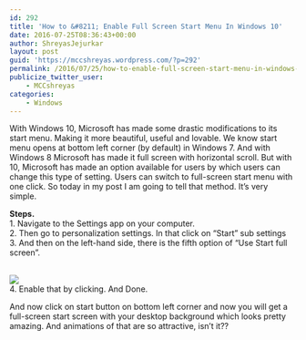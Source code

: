 ```yaml
---
id: 292
title: 'How to &#8211; Enable Full Screen Start Menu In Windows 10'
date: 2016-07-25T08:36:43+00:00
author: ShreyasJejurkar
layout: post
guid: 'https://mccshreyas.wordpress.com/?p=292'
permalink: /2016/07/25/how-to-enable-full-screen-start-menu-in-windows-10/
publicize_twitter_user:
    - MCCshreyas
categories:
    - Windows
---
```


With Windows 10, Microsoft has made some drastic modifications to its start menu. Making it more beautiful, useful and lovable. We know start menu opens at bottom left corner (by default) in Windows 7. And with Windows 8 Microsoft has made it full screen with horizontal scroll. But with 10, Microsoft has made an option available for users by which users can change this type of setting. Users can switch to full-screen start menu with one click. So today in my post I am going to tell that method. It’s very simple.

**Steps.**   
1\. Navigate to the Settings app on your computer.  
2\. Then go to personalization settings. In that click on “Start” sub settings  
3\. And then on the left-hand side, there is the fifth option of “Use Start full screen”.

[  
![](http://mccshreyas.files.wordpress.com/2016/07/savedpicture-201672514847.png?w=700)  ](http://mccshreyas.files.wordpress.com/2016/07/savedpicture-201672514847.png)  
4\. Enable that by clicking. And Done.

And now click on start button on bottom left corner and now you will get a full-screen start screen with your desktop background which looks pretty amazing. And animations of that are so attractive, isn’t it??